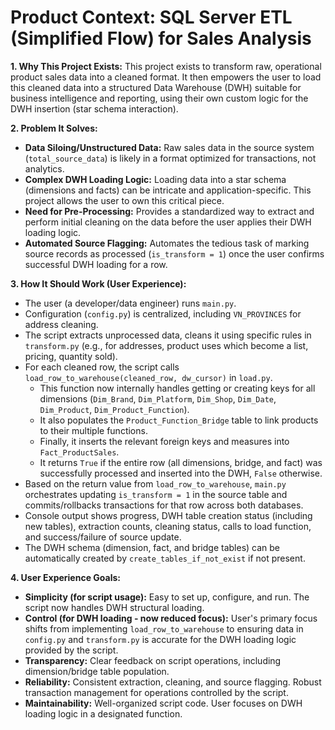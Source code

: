 # Product Context: SQL Server ETL (Simplified Flow) for Sales Analysis

**1. Why This Project Exists:**
   This project exists to transform raw, operational product sales data into a cleaned format. It then empowers the user to load this cleaned data into a structured Data Warehouse (DWH) suitable for business intelligence and reporting, using their own custom logic for the DWH insertion (star schema interaction).

**2. Problem It Solves:**
   - **Data Siloing/Unstructured Data:** Raw sales data in the source system (`total_source_data`) is likely in a format optimized for transactions, not analytics.
   - **Complex DWH Loading Logic:** Loading data into a star schema (dimensions and facts) can be intricate and application-specific. This project allows the user to own this critical piece.
   - **Need for Pre-Processing:** Provides a standardized way to extract and perform initial cleaning on the data before the user applies their DWH loading logic.
   - **Automated Source Flagging:** Automates the tedious task of marking source records as processed (`is_transform = 1`) once the user confirms successful DWH loading for a row.

**3. How It Should Work (User Experience):**
   - The user (a developer/data engineer) runs `main.py`.
   - Configuration (`config.py`) is centralized, including `VN_PROVINCES` for address cleaning.
   - The script extracts unprocessed data, cleans it using specific rules in `transform.py` (e.g., for addresses, product uses which become a list, pricing, quantity sold).
   - For each cleaned row, the script calls `load_row_to_warehouse(cleaned_row, dw_cursor)` in `load.py`.
     - This function now internally handles getting or creating keys for all dimensions (`Dim_Brand`, `Dim_Platform`, `Dim_Shop`, `Dim_Date`, `Dim_Product`, `Dim_Product_Function`).
     - It also populates the `Product_Function_Bridge` table to link products to their multiple functions.
     - Finally, it inserts the relevant foreign keys and measures into `Fact_ProductSales`.
     - It returns `True` if the entire row (all dimensions, bridge, and fact) was successfully processed and inserted into the DWH, `False` otherwise.
   - Based on the return value from `load_row_to_warehouse`, `main.py` orchestrates updating `is_transform = 1` in the source table and commits/rollbacks transactions for that row across both databases.
   - Console output shows progress, DWH table creation status (including new tables), extraction counts, cleaning status, calls to load function, and success/failure of source update.
   - The DWH schema (dimension, fact, and bridge tables) can be automatically created by `create_tables_if_not_exist` if not present.

**4. User Experience Goals:**
   - **Simplicity (for script usage):** Easy to set up, configure, and run. The script now handles DWH structural loading.
   - **Control (for DWH loading - now reduced focus):** User's primary focus shifts from implementing `load_row_to_warehouse` to ensuring data in `config.py` and `transform.py` is accurate for the DWH loading logic provided by the script.
   - **Transparency:** Clear feedback on script operations, including dimension/bridge table population.
   - **Reliability:** Consistent extraction, cleaning, and source flagging. Robust transaction management for operations controlled by the script.
   - **Maintainability:** Well-organized script code. User focuses on DWH loading logic in a designated function. 